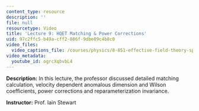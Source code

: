 ```yaml
---
content_type: resource
description: ''
file: null
resourcetype: Video
title: 'Lecture 9: HQET Matching & Power Corrections'
uid: 97c2ffc5-b49a-cff2-886f-9dbe09c4b8c0
video_files:
  video_captions_file: /courses/physics/8-851-effective-field-theory-spring-2013/video-lectures/lecture-9-hqet-matching-power-corrections/ogrcXqbvbL4.vtt
video_metadata:
  youtube_id: ogrcXqbvbL4
---
```


**Description:** In this lecture, the professor discussed detailed matching calculation, velocity dependent anomalous dimension and Wilson coefficients, power corrections and reparameterization invariance.

**Instructor:** Prof. Iain Stewart